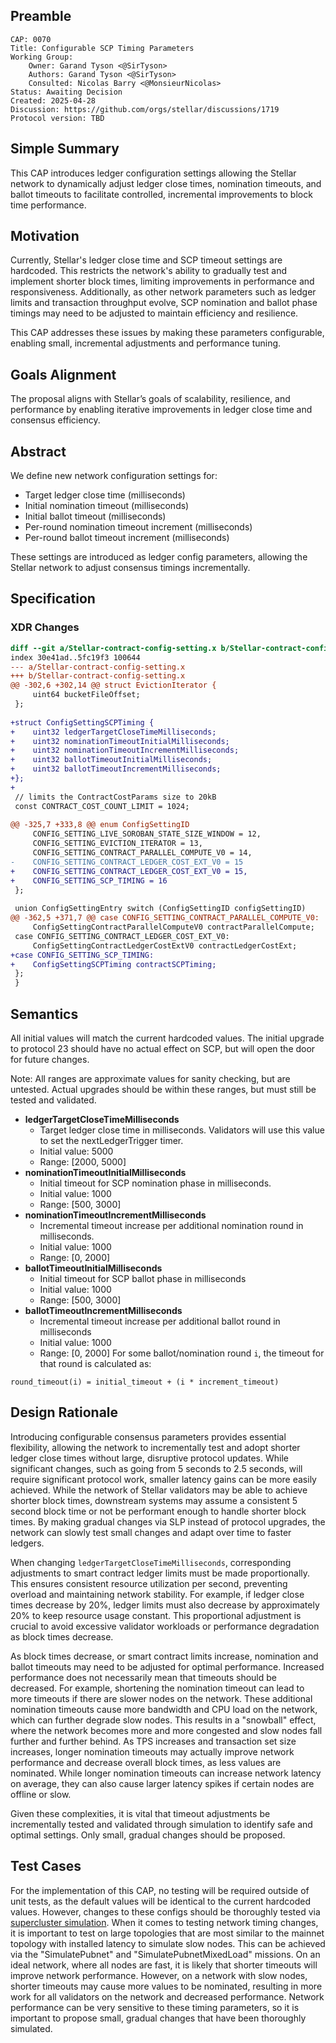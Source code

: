 ## Preamble

```
CAP: 0070
Title: Configurable SCP Timing Parameters
Working Group:
    Owner: Garand Tyson <@SirTyson>
    Authors: Garand Tyson <@SirTyson>
    Consulted: Nicolas Barry <@MonsieurNicolas>
Status: Awaiting Decision
Created: 2025-04-28
Discussion: https://github.com/orgs/stellar/discussions/1719
Protocol version: TBD
```

## Simple Summary

This CAP introduces ledger configuration settings allowing the Stellar network to dynamically adjust ledger close times, nomination timeouts,
and ballot timeouts to facilitate controlled, incremental improvements to block time performance.

## Motivation

Currently, Stellar's ledger close time and SCP timeout settings are hardcoded. This restricts the network's ability to gradually test and implement
shorter block times, limiting improvements in performance and responsiveness. Additionally, as other network parameters such as ledger limits and transaction
throughput evolve, SCP nomination and ballot phase timings may need to be adjusted to maintain efficiency and resilience.

This CAP addresses these issues by making these parameters configurable, enabling small, incremental adjustments and performance tuning.

## Goals Alignment

The proposal aligns with Stellar’s goals of scalability, resilience, and performance by enabling iterative improvements in ledger close time and consensus efficiency.

## Abstract

We define new network configuration settings for:

- Target ledger close time (milliseconds)
- Initial nomination timeout (milliseconds)
- Initial ballot timeout (milliseconds)
- Per-round nomination timeout increment (milliseconds)
- Per-round ballot timeout increment (milliseconds)

These settings are introduced as ledger config parameters, allowing the Stellar network to adjust consensus timings incrementally.

## Specification

### XDR Changes

```diff mddiffcheck.base=8903b65de5cb56e361800e93aa339ab1a5c1a2e7
diff --git a/Stellar-contract-config-setting.x b/Stellar-contract-config-setting.x
index 30e41ad..5fc19f3 100644
--- a/Stellar-contract-config-setting.x
+++ b/Stellar-contract-config-setting.x
@@ -302,6 +302,14 @@ struct EvictionIterator {
     uint64 bucketFileOffset;
 };
 
+struct ConfigSettingSCPTiming {
+    uint32 ledgerTargetCloseTimeMilliseconds;
+    uint32 nominationTimeoutInitialMilliseconds;
+    uint32 nominationTimeoutIncrementMilliseconds;
+    uint32 ballotTimeoutInitialMilliseconds;
+    uint32 ballotTimeoutIncrementMilliseconds;
+};
+
 // limits the ContractCostParams size to 20kB
 const CONTRACT_COST_COUNT_LIMIT = 1024;
 
@@ -325,7 +333,8 @@ enum ConfigSettingID
     CONFIG_SETTING_LIVE_SOROBAN_STATE_SIZE_WINDOW = 12,
     CONFIG_SETTING_EVICTION_ITERATOR = 13,
     CONFIG_SETTING_CONTRACT_PARALLEL_COMPUTE_V0 = 14,
-    CONFIG_SETTING_CONTRACT_LEDGER_COST_EXT_V0 = 15
+    CONFIG_SETTING_CONTRACT_LEDGER_COST_EXT_V0 = 15,
+    CONFIG_SETTING_SCP_TIMING = 16
 };
 
 union ConfigSettingEntry switch (ConfigSettingID configSettingID)
@@ -362,5 +371,7 @@ case CONFIG_SETTING_CONTRACT_PARALLEL_COMPUTE_V0:
     ConfigSettingContractParallelComputeV0 contractParallelCompute;
 case CONFIG_SETTING_CONTRACT_LEDGER_COST_EXT_V0:
     ConfigSettingContractLedgerCostExtV0 contractLedgerCostExt;
+case CONFIG_SETTING_SCP_TIMING:
+    ConfigSettingSCPTiming contractSCPTiming;
 };
 }
```

## Semantics

All initial values will match the current hardcoded values. The initial upgrade to protocol 23 should
have no actual effect on SCP, but will open the door for future changes.

Note: All ranges are approximate values for sanity checking, but are untested. Actual upgrades should be within
these ranges, but must still be tested and validated.

- **ledgerTargetCloseTimeMilliseconds**
    - Target ledger close time in milliseconds. Validators will use this value to set the nextLedgerTrigger timer.
    - Initial value: 5000
    - Range: [2000, 5000]
- **nominationTimeoutInitialMilliseconds**
    - Initial timeout for SCP nomination phase in milliseconds.
    - Initial value: 1000
    - Range: [500, 3000]
- **nominationTimeoutIncrementMilliseconds**
    - Incremental timeout increase per additional nomination round in milliseconds.
    - Initial value: 1000
    - Range: [0, 2000]
- **ballotTimeoutInitialMilliseconds**
    - Initial timeout for SCP ballot phase in milliseconds
    - Initial value: 1000
    - Range: [500, 3000]
- **ballotTimeoutIncrementMilliseconds**
    - Incremental timeout increase per additional ballot round in milliseconds
    - Initial value: 1000
    - Range: [0, 2000]
For some ballot/nomination round `i`, the timeout for that round is calculated as:

```
round_timeout(i) = initial_timeout + (i * increment_timeout)
```

## Design Rationale

Introducing configurable consensus parameters provides essential flexibility, allowing the network to incrementally test and adopt shorter ledger
close times without large, disruptive protocol updates. While significant changes, such as going from 5 seconds to 2.5 seconds, will require significant
protocol work, smaller latency gains can be more easily achieved. While the network of Stellar validators may be able to achieve shorter block times,
downstream systems may assume a consistent 5 second block time or not be performant enough to handle shorter block times. By making gradual changes via
SLP instead of protocol upgrades, the network can slowly test small changes and adapt over time to faster ledgers.

When changing `ledgerTargetCloseTimeMilliseconds`, corresponding adjustments to smart contract ledger limits must be made proportionally.
This ensures consistent resource utilization per second, preventing overload and maintaining network stability. For example, if ledger close times decrease by 20%,
ledger limits must also decrease by approximately 20% to keep resource usage constant. This proportional adjustment is crucial to avoid excessive validator workloads
or performance degradation as block times decrease.

As block times decrease, or smart contract limits increase, nomination and ballot timeouts may need to be adjusted for optimal performance. Increased performance
does not necessarily mean that timeouts should be decreased. For example, shortening the nomination timeout can lead to more timeouts if there are slower nodes
on the network. These additional nomination timeouts cause more bandwidth and CPU load on the network, which can further degrade slow nodes. This results in
a "snowball" effect, where the network becomes more and more congested and slow nodes fall further and further behind. As TPS increases and transaction set size
increases, longer nomination timeouts may actually improve network performance and decrease overall block times, as less values are nominated. While longer
nomination timeouts can increase network latency on average, they can also cause larger latency spikes if certain nodes are offline or slow.

Given these complexities, it is vital that timeout adjustments be incrementally tested and validated through simulation to identify safe and optimal settings.
Only small, gradual changes should be proposed.

## Test Cases

For the implementation of this CAP, no testing will be required outside of unit tests, as the default values will be identical to the current hardcoded values.
However, changes to these configs should be thoroughly tested via [supercluster simulation](https://github.com/stellar/supercluster). When it comes to testing
network timing changes, it is important to test on large topologies that are most similar to the mainnet topology with installed latency to simulate slow nodes.
This can be achieved via the "SimulatePubnet" and "SimulatePubnetMixedLoad" missions. On an ideal network, where all nodes are fast, it is likely that
shorter timeouts will improve network performance. However, on a network with slow nodes, shorter timeouts may cause more values to be nominated, resulting
in more work for all validators on the network and decreased performance. Network performance can be very sensitive to these timing parameters, so it is important
to propose small, gradual changes that have been thoroughly simulated.
